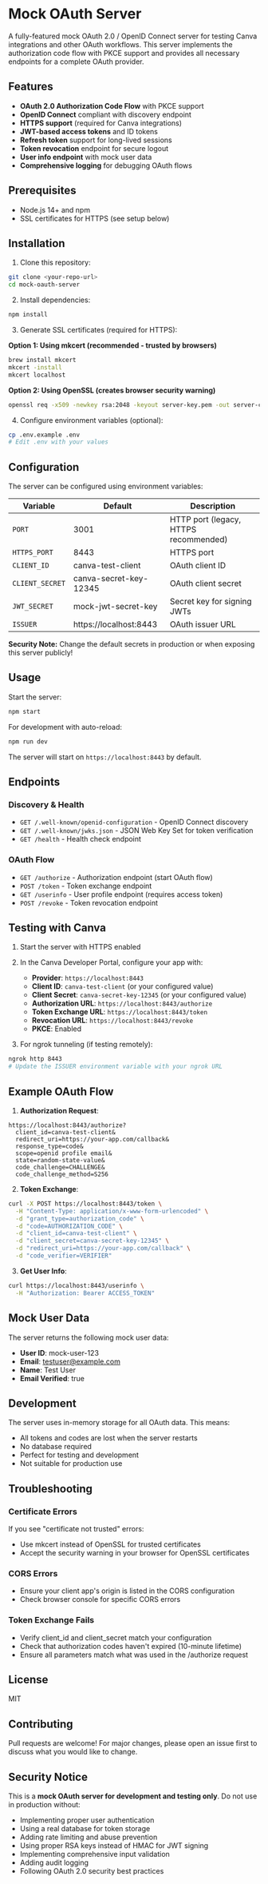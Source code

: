 # Mock OAuth Server

A fully-featured mock OAuth 2.0 / OpenID Connect server for testing Canva integrations and other OAuth workflows. This server implements the authorization code flow with PKCE support and provides all necessary endpoints for a complete OAuth provider.

## Features

- **OAuth 2.0 Authorization Code Flow** with PKCE support
- **OpenID Connect** compliant with discovery endpoint
- **HTTPS support** (required for Canva integrations)
- **JWT-based access tokens** and ID tokens
- **Refresh token** support for long-lived sessions
- **Token revocation** endpoint for secure logout
- **User info endpoint** with mock user data
- **Comprehensive logging** for debugging OAuth flows

## Prerequisites

- Node.js 14+ and npm
- SSL certificates for HTTPS (see setup below)

## Installation

1. Clone this repository:
```bash
git clone <your-repo-url>
cd mock-oauth-server
```

2. Install dependencies:
```bash
npm install
```

3. Generate SSL certificates (required for HTTPS):

**Option 1: Using mkcert (recommended - trusted by browsers)**
```bash
brew install mkcert
mkcert -install
mkcert localhost
```

**Option 2: Using OpenSSL (creates browser security warning)**
```bash
openssl req -x509 -newkey rsa:2048 -keyout server-key.pem -out server-cert.pem -days 365 -nodes -subj "/CN=localhost"
```

4. Configure environment variables (optional):
```bash
cp .env.example .env
# Edit .env with your values
```

## Configuration

The server can be configured using environment variables:

| Variable | Default | Description |
|----------|---------|-------------|
| `PORT` | 3001 | HTTP port (legacy, HTTPS recommended) |
| `HTTPS_PORT` | 8443 | HTTPS port |
| `CLIENT_ID` | canva-test-client | OAuth client ID |
| `CLIENT_SECRET` | canva-secret-key-12345 | OAuth client secret |
| `JWT_SECRET` | mock-jwt-secret-key | Secret key for signing JWTs |
| `ISSUER` | https://localhost:8443 | OAuth issuer URL |

**Security Note:** Change the default secrets in production or when exposing this server publicly!

## Usage

Start the server:
```bash
npm start
```

For development with auto-reload:
```bash
npm run dev
```

The server will start on `https://localhost:8443` by default.

## Endpoints

### Discovery & Health

- `GET /.well-known/openid-configuration` - OpenID Connect discovery
- `GET /.well-known/jwks.json` - JSON Web Key Set for token verification
- `GET /health` - Health check endpoint

### OAuth Flow

- `GET /authorize` - Authorization endpoint (start OAuth flow)
- `POST /token` - Token exchange endpoint
- `GET /userinfo` - User profile endpoint (requires access token)
- `POST /revoke` - Token revocation endpoint

## Testing with Canva

1. Start the server with HTTPS enabled
2. In the Canva Developer Portal, configure your app with:
   - **Provider**: `https://localhost:8443`
   - **Client ID**: `canva-test-client` (or your configured value)
   - **Client Secret**: `canva-secret-key-12345` (or your configured value)
   - **Authorization URL**: `https://localhost:8443/authorize`
   - **Token Exchange URL**: `https://localhost:8443/token`
   - **Revocation URL**: `https://localhost:8443/revoke`
   - **PKCE**: Enabled

3. For ngrok tunneling (if testing remotely):
```bash
ngrok http 8443
# Update the ISSUER environment variable with your ngrok URL
```

## Example OAuth Flow

1. **Authorization Request**:
```
https://localhost:8443/authorize?
  client_id=canva-test-client&
  redirect_uri=https://your-app.com/callback&
  response_type=code&
  scope=openid profile email&
  state=random-state-value&
  code_challenge=CHALLENGE&
  code_challenge_method=S256
```

2. **Token Exchange**:
```bash
curl -X POST https://localhost:8443/token \
  -H "Content-Type: application/x-www-form-urlencoded" \
  -d "grant_type=authorization_code" \
  -d "code=AUTHORIZATION_CODE" \
  -d "client_id=canva-test-client" \
  -d "client_secret=canva-secret-key-12345" \
  -d "redirect_uri=https://your-app.com/callback" \
  -d "code_verifier=VERIFIER"
```

3. **Get User Info**:
```bash
curl https://localhost:8443/userinfo \
  -H "Authorization: Bearer ACCESS_TOKEN"
```

## Mock User Data

The server returns the following mock user data:
- **User ID**: mock-user-123
- **Email**: testuser@example.com
- **Name**: Test User
- **Email Verified**: true

## Development

The server uses in-memory storage for all OAuth data. This means:
- All tokens and codes are lost when the server restarts
- No database required
- Perfect for testing and development
- Not suitable for production use

## Troubleshooting

### Certificate Errors
If you see "certificate not trusted" errors:
- Use mkcert instead of OpenSSL for trusted certificates
- Accept the security warning in your browser for OpenSSL certificates

### CORS Errors
- Ensure your client app's origin is listed in the CORS configuration
- Check browser console for specific CORS errors

### Token Exchange Fails
- Verify client_id and client_secret match your configuration
- Check that authorization codes haven't expired (10-minute lifetime)
- Ensure all parameters match what was used in the /authorize request

## License

MIT

## Contributing

Pull requests are welcome! For major changes, please open an issue first to discuss what you would like to change.

## Security Notice

This is a **mock OAuth server for development and testing only**. Do not use in production without:
- Implementing proper user authentication
- Using a real database for token storage
- Adding rate limiting and abuse prevention
- Using proper RSA keys instead of HMAC for JWT signing
- Implementing comprehensive input validation
- Adding audit logging
- Following OAuth 2.0 security best practices
